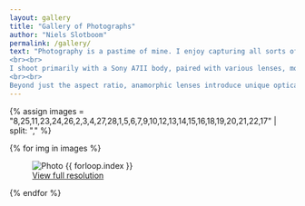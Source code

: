 ```yaml
---
layout: gallery
title: "Gallery of Photographs"
author: "Niels Slotboom"
permalink: /gallery/
text: "Photography is a pastime of mine. I enjoy capturing all sorts of scenes that offer interesting composition, lighting, or displays of colour—whether in architecture, nature, or more technological subjects. This page serves as a gallery of some of my favourite photographs from the past few years.
<br><br>
I shoot primarily with a Sony A7II body, paired with various lenses, most often primes. Over the past few years, I’ve developed a particular fascination with anamorphic lenses. Unlike traditional lenses that use only spherical elements, these incorporate planoconvex or concave glass that effectively “squishes” the field of view horizontally. When the image is later stretched back to its correct proportions in post-processing, it yields a strikingly wide aspect ratio, reminiscent of cinema. This is no coincidence: anamorphic lenses were originally introduced to preserve wide framing on film stock that had lost usable width to the new sound tracks.
<br><br>
Beyond just the aspect ratio, anamorphic lenses introduce unique optical aberrations—prominent horizontal lens flares when facing bright lights, or bokeh that’s oval rather than circular. This is what I enjoy most about using them: they give an unusual, cinematic quality that makes intriguing scenes stand out even more."
---
```


{% assign images = "8,25,11,23,24,26,2,3,4,27,28,1,5,6,7,9,10,12,13,14,15,16,18,19,20,21,22,17" | split: "," %}

{% for img in images %}
<figure>
  <img src="/assets/gallery/low/{{ img }}.jpg" alt="Photo {{ forloop.index }}" style="max-width:100%; height:auto;">
  <figcaption><a href="/assets/gallery/{{ img }}.jpg" target="_blank">View full resolution</a></figcaption>
</figure>
{% endfor %}
